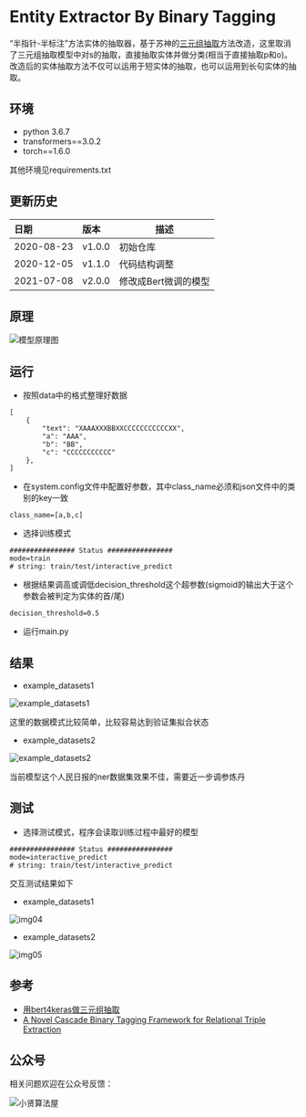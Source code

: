 # Entity Extractor By Binary Tagging

“半指针-半标注”方法实体的抽取器，基于苏神的[三元组抽取](https://kexue.fm/archives/7161)方法改造，这里取消了三元组抽取模型中对s的抽取，直接抽取实体并做分类(相当于直接抽取p和o)。改造后的实体抽取方法不仅可以运用于短实体的抽取，也可以运用到长句实体的抽取。

## 环境
* python 3.6.7
* transformers==3.0.2
* torch==1.6.0

其他环境见requirements.txt


## 更新历史
日期|版本|描述
:---|:---|---
2020-08-23|v1.0.0|初始仓库
2020-12-05|v1.1.0|代码结构调整
2021-07-08|v2.0.0|修改成Bert微调的模型

## 原理

![模型原理图](https://img-blog.csdnimg.cn/20210709121725362.png)

## 运行

* 按照data中的格式整理好数据
```
[
    {
        "text": "XAAAXXXBBXXCCCCCCCCCCCXX",
        "a": "AAA",
        "b": "BB",
        "c": "CCCCCCCCCCC"
    },
]
```

* 在system.config文件中配置好参数，其中class_name必须和json文件中的类别的key一致

```
class_name=[a,b,c]
```

* 选择训练模式

```
################ Status ################
mode=train
# string: train/test/interactive_predict
```

* 根据结果调高或调低decision_threshold这个超参数(sigmoid的输出大于这个参数会被判定为实体的首/尾)

```
decision_threshold=0.5
```

* 运行main.py

## 结果

* example_datasets1

![example_datasets1](https://img-blog.csdnimg.cn/20200913193759349.png)

这里的数据模式比较简单，比较容易达到验证集拟合状态

* example_datasets2

![example_datasets2](https://img-blog.csdnimg.cn/20200913193759364.png)

当前模型这个人民日报的ner数据集效果不佳，需要近一步调参炼丹

## 测试

* 选择测试模式，程序会读取训练过程中最好的模型

```
################ Status ################
mode=interactive_predict
# string: train/test/interactive_predict
```

交互测试结果如下

* example_datasets1

![img04](https://img-blog.csdnimg.cn/20200913193759427.png)

* example_datasets2

![img05](https://img-blog.csdnimg.cn/20210709121748728.png)

## 参考

* [用bert4keras做三元组抽取](https://kexue.fm/archives/7161)
* [A Novel Cascade Binary Tagging Framework for Relational Triple Extraction](https://arxiv.org/abs/1909.03227)

## 公众号  

相关问题欢迎在公众号反馈：  

![小贤算法屋](https://img-blog.csdnimg.cn/20210427094903895.jpg)

